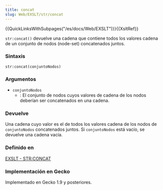 ```yaml
---
title: concat
slug: Web/EXSLT/str/concat
---
```


{{QuickLinksWithSubpages("/es/docs/Web/EXSLT")}}{{XsltRef}}

`str:concat()` devuelve una cadena que contiene todos los valores cadena de un conjunto de nodos (node-set) concatenados juntos.

### Sintaxis

```
str:concat(conjuntoNodos)
```

### Argumentos

- `conjuntoNodos`
  - : El conjunto de nodos cuyos valores de cadena de los nodos deberían ser concatenados en una cadena.

### Devuelve

Una cadena cuyo valor es el de todos los valores cadena de los nodos de `conjuntoNodos` concatenados juntos. Si `conjuntoNodos` está vacío, se devuelve una cadena vacía.

### Definido en

[EXSLT - STR:CONCAT](http://www.exslt.org/str/functions/concat/index.html)

### Implementación en Gecko

Implementado en Gecko 1.9 y posteriores.
